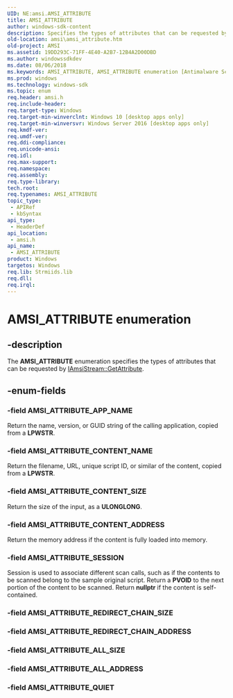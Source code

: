 ```yaml
---
UID: NE:amsi.AMSI_ATTRIBUTE
title: AMSI_ATTRIBUTE
author: windows-sdk-content
description: Specifies the types of attributes that can be requested by IAmsiStream::GetAttribute.
old-location: amsi\amsi_attribute.htm
old-project: AMSI
ms.assetid: 19DD293C-71FF-4E40-A2B7-12B4A2D00DBD
ms.author: windowssdkdev
ms.date: 08/06/2018
ms.keywords: AMSI_ATTRIBUTE, AMSI_ATTRIBUTE enumeration [Antimalware Scan Interface], AMSI_ATTRIBUTE_APP_NAME, AMSI_ATTRIBUTE_CONTENT_ADDRESS, AMSI_ATTRIBUTE_CONTENT_NAME, AMSI_ATTRIBUTE_CONTENT_SIZE, AMSI_ATTRIBUTE_SESSION, amsi.amsi_attribute, amsi/AMSI_ATTRIBUTE, amsi/AMSI_ATTRIBUTE_APP_NAME, amsi/AMSI_ATTRIBUTE_CONTENT_ADDRESS, amsi/AMSI_ATTRIBUTE_CONTENT_NAME, amsi/AMSI_ATTRIBUTE_CONTENT_SIZE, amsi/AMSI_ATTRIBUTE_SESSION
ms.prod: windows
ms.technology: windows-sdk
ms.topic: enum
req.header: amsi.h
req.include-header: 
req.target-type: Windows
req.target-min-winverclnt: Windows 10 [desktop apps only]
req.target-min-winversvr: Windows Server 2016 [desktop apps only]
req.kmdf-ver: 
req.umdf-ver: 
req.ddi-compliance: 
req.unicode-ansi: 
req.idl: 
req.max-support: 
req.namespace: 
req.assembly: 
req.type-library: 
tech.root: 
req.typenames: AMSI_ATTRIBUTE
topic_type:
 - APIRef
 - kbSyntax
api_type:
 - HeaderDef
api_location:
 - amsi.h
api_name:
 - AMSI_ATTRIBUTE
product: Windows
targetos: Windows
req.lib: Strmiids.lib
req.dll: 
req.irql: 
---
```


# AMSI_ATTRIBUTE enumeration


## -description


The <b>AMSI_ATTRIBUTE</b> enumeration specifies the types of attributes that can be requested by <a href="https://msdn.microsoft.com/7AD74D85-1A1E-4AFD-91C1-670AC7280285">IAmsiStream::GetAttribute</a>.


## -enum-fields




### -field AMSI_ATTRIBUTE_APP_NAME

Return the name, version, or GUID string of the calling application, copied from a <b>LPWSTR</b>.


### -field AMSI_ATTRIBUTE_CONTENT_NAME

Return the filename, URL, unique script ID, or similar of the content, copied from a <b>LPWSTR</b>.


### -field AMSI_ATTRIBUTE_CONTENT_SIZE

Return the  size of the input, as a <b>ULONGLONG</b>.


### -field AMSI_ATTRIBUTE_CONTENT_ADDRESS

Return the  memory address if the content is fully loaded into memory.


### -field AMSI_ATTRIBUTE_SESSION

Session is used to associate different scan calls, such as if the contents
    to be scanned belong to the sample original script. Return a <b>PVOID</b> to the next portion of the content to be scanned. Return <b>nullptr</b> if the content
    is self-contained.


### -field AMSI_ATTRIBUTE_REDIRECT_CHAIN_SIZE


### -field AMSI_ATTRIBUTE_REDIRECT_CHAIN_ADDRESS


### -field AMSI_ATTRIBUTE_ALL_SIZE


### -field AMSI_ATTRIBUTE_ALL_ADDRESS


### -field AMSI_ATTRIBUTE_QUIET



